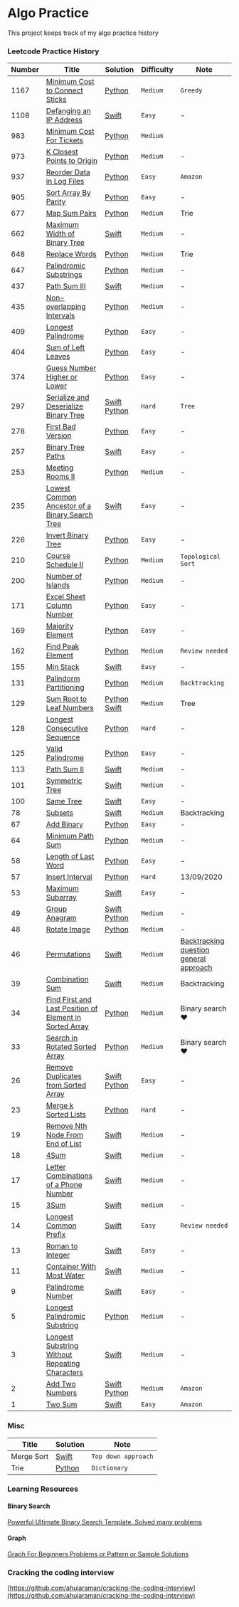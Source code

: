 # Algo Practice
This project keeps track of my algo practice history

### Leetcode Practice History

Number | Title | Solution | Difficulty | Note
--- | --- | --- | --- | ---
1167 | [Minimum Cost to Connect Sticks](https://leetcode.com/problems/minimum-cost-to-connect-sticks/) | [Python](https://github.com/jimmy0804/algo-practice/blob/master/leetcode/medium/1167-minimum-cost-to-connect-sticks/main.py) | `Medium` | `Greedy`
1108 | [Defanging an IP Address](https://leetcode.com/problems/defanging-an-ip-address/) | [Swift](https://github.com/jimmy0804/leetcode-practice/blob/master/leetcode/easy/defanging-an-ip-address.swift) | `Easy` | -
983 | [Minimum Cost For Tickets](https://leetcode.com/problems/minimum-cost-for-tickets/) | [Python](https://github.com/jimmy0804/algo-practice/blob/master/leetcode/medium/983-minimum-cost-to-tickets/main.py) | `Medium` | 
973 | [K Closest Points to Origin](https://leetcode.com/problems/k-closest-points-to-origin/) | [Python](https://github.com/jimmy0804/algo-practice/blob/master/leetcode/medium/973-k-closest-points-to-origin/main.py) | `Medium` | -
937 | [Reorder Data in Log Files](https://leetcode.com/problems/reorder-data-in-log-files/) | [Python](https://github.com/jimmy0804/algo-practice/blob/master/leetcode/easy/937-reorder-data-in-log-files/main.py) | `Easy` | `Amazon`
905 | [Sort Array By Parity](https://leetcode.com/problems/sort-array-by-parity/) | [Python](https://github.com/jimmy0804/algo-practice/blob/master/leetcode/easy/905-sort-array-by-parity/main.py) | `Easy` | -
677 | [Map Sum Pairs](https://leetcode.com/problems/map-sum-pairs/) | [Python](https://github.com/jimmy0804/algo-practice/blob/master/leetcode/medium/677-map-sum-pairs/main.py) | `Medium` | Trie
662 | [Maximum Width of Binary Tree](https://leetcode.com/problems/maximum-width-of-binary-tree/submissions/) | [Swift](https://github.com/jimmy0804/leetcode-practice/blob/master/leetcode/medium/662-maximum-width-of-binary-tree.swift) | `Medium` | -
648 | [Replace Words](https://leetcode.com/problems/replace-words/) | [Python](https://github.com/jimmy0804/algo-practice/blob/master/leetcode/medium/648-replace-words/main.py) | `Medium` | Trie
647 | [Palindromic Substrings](https://leetcode.com/problems/palindromic-substrings/) | [Python](https://github.com/jimmy0804/algo-practice/blob/master/leetcode/medium/647-palindromic-substrings/main.py) | `Medium` | -
437 | [Path Sum III](https://leetcode.com/problems/path-sum-iii/) | [Swift](https://github.com/jimmy0804/algo-practice/blob/master/leetcode/medium/437-path-sum-III.swift) | `Medium` | -
435 | [Non-overlapping Intervals](https://leetcode.com/problems/non-overlapping-intervals/) | [Python](https://github.com/jimmy0804/algo-practice/blob/master/leetcode/medium/435-non-overlapping-intervals/435-non-overlapping-intervals.py) | `Medium` | -
409 | [Longest Palindrome](https://leetcode.com/problems/longest-palindrome/) | [Python](https://github.com/jimmy0804/algo-practice/blob/master/leetcode/easy/409-longest-palindrome/main.py) | `Easy` | -
404 | [Sum of Left Leaves](https://leetcode.com/problems/sum-of-left-leaves/) | [Python](https://github.com/jimmy0804/algo-practice/blob/master/leetcode/easy/404-sum-of-left-leaves/main.py) | `Easy` | -
374 | [Guess Number Higher or Lower](https://leetcode.com/problems/guess-number-higher-or-lower/) | [Python](https://github.com/jimmy0804/algo-practice/blob/master/leetcode/easy/374-guess-number-higher-or-lower/main.py) | `Easy` | -
297 | [Serialize and Deserialize Binary Tree](https://leetcode.com/problems/serialize-and-deserialize-binary-tree/) | [Swift](https://github.com/jimmy0804/algo-practice/blob/master/leetcode/hard/297-serialize-and-deserialize-binary-tree/main.swift) [Python](https://github.com/jimmy0804/algo-practice/blob/master/leetcode/hard/297-serialize-and-deserialize-binary-tree/main.py) | `Hard` | `Tree`
278 | [First Bad Version](https://leetcode.com/problems/first-bad-version/) | [Python](https://github.com/jimmy0804/algo-practice/blob/master/leetcode/easy/278-first-bad-version/main.py) | `Easy`| -
257 | [Binary Tree Paths](https://leetcode.com/problems/binary-tree-paths/) | [Swift](https://github.com/jimmy0804/leetcode-practice/blob/master/leetcode/easy/257-binary-tree-paths.swift) | `Easy` | -
253 | [Meeting Rooms II](https://leetcode.com/problems/meeting-rooms-ii/) | [Python](https://github.com/jimmy0804/algo-practice/blob/master/leetcode/medium/253-meeting-room-2/main.py) | `Medium` | -
235 | [Lowest Common Ancestor of a Binary Search Tree](https://leetcode.com/problems/lowest-common-ancestor-of-a-binary-search-tree/) | [Swift](https://github.com/jimmy0804/leetcode-practice/blob/master/leetcode/easy/235-lowest-common-ancestor-of-a-binary-search-tree.swift) | `Easy` | -
226 | [Invert Binary Tree](https://leetcode.com/problems/invert-binary-tree/) | [Python](https://github.com/jimmy0804/algo-practice/blob/master/leetcode/easy/226-invert-binary-tree/main.py) | `Easy` | -
210 | [Course Schedule II](https://leetcode.com/problems/course-schedule-ii/) | [Python](https://github.com/jimmy0804/algo-practice/blob/master/leetcode/medium/210-course-schedule-2/main.py) | `Medium` | `Topological Sort`
200 | [Number of Islands](https://leetcode.com/problems/number-of-islands/) | [Python](https://github.com/jimmy0804/algo-practice/blob/master/leetcode/medium/200-number-of-islands/main.py) | `Medium` | -
171 | [Excel Sheet Column Number](https://leetcode.com/problems/excel-sheet-column-number/) | [Python](https://github.com/jimmy0804/algo-practice/blob/master/leetcode/easy/171-excel-sheet-column-number/main.py) | `Easy` | -
169 | [Majority Element](https://leetcode.com/problems/majority-element/) | [Python](https://github.com/jimmy0804/algo-practice/blob/master/leetcode/easy/169-majority-element/main.py) | `Easy` | -
162 | [Find Peak Element](https://leetcode.com/problems/find-peak-element/) | [Python](https://github.com/jimmy0804/algo-practice/blob/master/leetcode/medium/162-find-peak-element/main.py) | `Medium` | `Review needed`
155 | [Min Stack](https://leetcode.com/problems/min-stack/) | [Swift](https://github.com/jimmy0804/leetcode-practice/blob/master/leetcode/easy/155-min-stack.swift) | `Easy` | -
131 | [Palindorm Partitioning](https://leetcode.com/problems/palindrome-partitioning/) | [Python](https://github.com/jimmy0804/algo-practice/blob/master/leetcode/medium/131-palindrome-partitioning/main.py) | `Medium` | `Backtracking`
129 | [Sum Root to Leaf Numbers](https://leetcode.com/problems/sum-root-to-leaf-numbers/) | [Python](https://github.com/jimmy0804/algo-practice/blob/master/leetcode/medium/129-sum-root-to-leaf-numbers/main.py) [Swift](https://github.com/jimmy0804/algo-practice/blob/master/leetcode/medium/129-sum-root-to-leaf-numbers/main.swift) | `Medium` | Tree
128 | [Longest Consecutive Sequence](https://leetcode.com/problems/longest-consecutive-sequence/) | [Python](https://github.com/jimmy0804/algo-practice/blob/master/leetcode/hard/128-longest-consecutive-sequence/main.py) | `Hard` | -
125 | [Valid Palindrome](https://leetcode.com/problems/valid-palindrome/) | [Python](https://github.com/jimmy0804/algo-practice/blob/master/leetcode/easy/125-valid-palindrome/main.py) | `Easy` | -
113 | [Path Sum II](https://leetcode.com/problems/path-sum-ii/) | [Swift](https://github.com/jimmy0804/leetcode-practice/blob/master/leetcode/medium/113-path-sum-2.swift) | `Medium` | -
101 | [Symmetric Tree](https://leetcode.com/problems/symmetric-tree/) | [Swift](https://github.com/jimmy0804/leetcode-practice/blob/master/leetcode/medium/101-symmetric-tree.swift) | `Medium` | -
100 | [Same Tree](https://leetcode.com/problems/same-tree/) | [Swift](https://github.com/jimmy0804/leetcode-practice/blob/master/leetcode/easy/100-same-tree.swift) | `Easy` | -
78 | [Subsets](https://leetcode.com/problems/subsets/) | [Swift](https://github.com/jimmy0804/leetcode-practice/blob/master/leetcode/medium/78-subsets.swift) | `Medium` | Backtracking
67 | [Add Binary](https://leetcode.com/problems/add-binary/) | [Python](https://github.com/jimmy0804/algo-practice/blob/master/leetcode/easy/67-add-binary/main.py) | `Easy` | -
64 | [Minimum Path Sum](https://leetcode.com/problems/minimum-path-sum/) | [Python](https://github.com/jimmy0804/algo-practice/blob/master/leetcode/medium/64-minimum-path-sum/main.py) | `Medium` | -
58 | [Length of Last Word](https://leetcode.com/problems/length-of-last-word/) | [Python](https://github.com/jimmy0804/algo-practice/blob/master/leetcode/easy/58-length-of-last-word/main.py) | `Easy` | -
57 | [Insert Interval](https://leetcode.com/problems/insert-interval/) | [Python](https://github.com/jimmy0804/algo-practice/blob/master/leetcode/hard/57-insert-interval/main.py) | `Hard` | 13/09/2020
53 | [Maximum Subarray](https://leetcode.com/problems/maximum-subarray/) | [Swift](https://github.com/jimmy0804/algo-practice/blob/master/leetcode/easy/53-maxiumu-subarray.swift) | `Easy` | -
49 | [Group Anagram](https://leetcode.com/problems/group-anagrams/) | [Swift](https://github.com/jimmy0804/algo-practice/blob/master/leetcode/medium/49-group-anagrams/main.swift) [Python](https://github.com/jimmy0804/algo-practice/blob/master/leetcode/medium/49-group-anagrams/main.py) | `Medium` | -
48 | [Rotate Image](https://leetcode.com/problems/rotate-image/) | [Python](https://github.com/jimmy0804/algo-practice/blob/master/leetcode/medium/48-rotate-image/main.py) | `Medium` | -
46 | [Permutations](https://leetcode.com/problems/permutations/) | [Swift](https://github.com/jimmy0804/leetcode-practice/blob/master/leetcode/medium/46-permutations.swift) | `Medium` | [Backtracking question general approach](https://leetcode.com/problems/combination-sum/discuss/16502/A-general-approach-to-backtracking-questions-in-Java-(Subsets-Permutations-Combination-Sum-Palindrome-Partitioning))
39 | [Combination Sum](https://leetcode.com/problems/combination-sum/) | [Swift](https://github.com/jimmy0804/leetcode-practice/blob/master/leetcode/medium/39-combination-sum.swift) | `Medium` | Backtracking
34 | [Find First and Last Position of Element in Sorted Array](https://leetcode.com/problems/find-first-and-last-position-of-element-in-sorted-array/) | [Python](https://github.com/jimmy0804/algo-practice/blob/master/leetcode/medium/34-find-first-and-last-position-of-element-in-sorted-array/main.py) | `Medium` | Binary search ❤️ 
33 | [Search in Rotated Sorted Array](https://leetcode.com/problems/search-in-rotated-sorted-array/) | [Python](https://github.com/jimmy0804/algo-practice/blob/master/leetcode/medium/33-search-in-rotated-sorted-array/main.py) | `Medium` | Binary search ❤️ 
26 | [Remove Duplicates from Sorted Array](https://leetcode.com/problems/remove-duplicates-from-sorted-array/) | [Swift](https://github.com/jimmy0804/algo-practice/blob/master/leetcode/easy/26-remove-duplicates-from-sorted-array/main.swift) [Python](https://github.com/jimmy0804/algo-practice/blob/master/leetcode/easy/26-remove-duplicates-from-sorted-array/main.py) | `Easy` | -
23 | [Merge k Sorted Lists](https://leetcode.com/problems/merge-k-sorted-lists/) | [Python](https://github.com/jimmy0804/algo-practice/blob/master/leetcode/hard/23-merge-k-sorted-lists/main.py) | `Hard` | -
19 | [Remove Nth Node From End of List](https://leetcode.com/problems/remove-nth-node-from-end-of-list/) | [Swift](https://github.com/jimmy0804/leetcode-practice/blob/master/leetcode/medium/19-remove-nth-node-from-end-of-list.swift) | `Medium` | -
18 | [4Sum](https://leetcode.com/problems/4sum/) | [Swift](https://github.com/jimmy0804/algo-practice/blob/master/leetcode/medium/18-4-sum.swift) | `Medium` | -
17 | [Letter Combinations of a Phone Number](https://leetcode.com/problems/letter-combinations-of-a-phone-number/) | [Swift](https://github.com/jimmy0804/algo-practice/blob/master/leetcode/medium/17-letter-combinations-of-a-phone-number.swift) | `Medium` | -
15 | [3Sum](https://leetcode.com/problems/3sum/) | [Swift](https://github.com/jimmy0804/algo-practice/blob/master/leetcode/medium/15-3-sum.swift) | `medium` | -
14 | [Longest Common Prefix](https://leetcode.com/problems/longest-common-prefix/) | [Swift](https://github.com/jimmy0804/leetcode-practice/blob/master/leetcode/easy/14-longest-common-prefix.swift) | `Easy` | `Review needed`
13 | [Roman to Integer](https://leetcode.com/problems/roman-to-integer/) | [Swift](https://github.com/jimmy0804/leetcode-practice/blob/master/leetcode/easy/13-roman-to-Integer.swift) | `Easy` | -
11 | [Container With Most Water](https://leetcode.com/problems/container-with-most-water/) | [Swift](https://github.com/jimmy0804/algo-practice/blob/master/leetcode/medium/11-container-with-most-water.swift) | `Medium` | -
9 | [Palindrome Number](https://leetcode.com/problems/palindrome-number/) | [Swift](https://github.com/jimmy0804/leetcode-practice/blob/master/leetcode/easy/palindrome-number.swift) | `Easy` |-
5 | [Longest Palindromic Substring](https://leetcode.com/problems/longest-palindromic-substring/) | [Python](https://github.com/jimmy0804/algo-practice/blob/master/leetcode/medium/5-longest-palindromice-substring/main.py) | `Medium` | -
3 | [Longest Substring Without Repeating Characters](https://leetcode.com/problems/longest-substring-without-repeating-characters) | [Swift](https://github.com/jimmy0804/leetcode-practice/blob/master/leetcode/medium/3-longest-substring-without-repeating-characters.swift) | `Medium` | -
2 | [Add Two Numbers](https://leetcode.com/problems/add-two-numbers/) | [Swift](https://github.com/jimmy0804/algo-practice/blob/master/leetcode/medium/2-add-two-numbers/main.swift) [Python](https://github.com/jimmy0804/algo-practice/blob/master/leetcode/medium/2-add-two-numbers/main.py) | `Medium` | `Amazon`
1 | [Two Sum](https://leetcode.com/problems/two-sum/) | [Swift](https://github.com/jimmy0804/leetcode-practice/blob/master/leetcode/easy/1-two-sum.swift) | `Easy` | `Amazon`


### Misc

Title | Solution | Note
--- | --- | ---
Merge Sort | [Swift](https://github.com/jimmy0804/leetcode-practice/blob/master/misc/merge-sort.swift) | `Top down approach`
Trie | [Python](https://github.com/jimmy0804/algo-practice/blob/master/misc/trie.py) | `Dictionary`


### Learning Resources

#### Binary Search
[Powerful Ultimate Binary Search Template. Solved many problems](https://leetcode.com/discuss/general-discussion/786126/python-powerful-ultimate-binary-search-template-solved-many-problems)

#### Graph
[Graph For Beginners Problems or Pattern or Sample Solutions](https://leetcode.com/discuss/general-discussion/655708/Graph-For-Beginners-Problems-or-Pattern-or-Sample-Solutions)

### Cracking the coding interview
[https://github.com/ahujaraman/cracking-the-coding-interview](https://github.com/ahujaraman/cracking-the-coding-interview)

